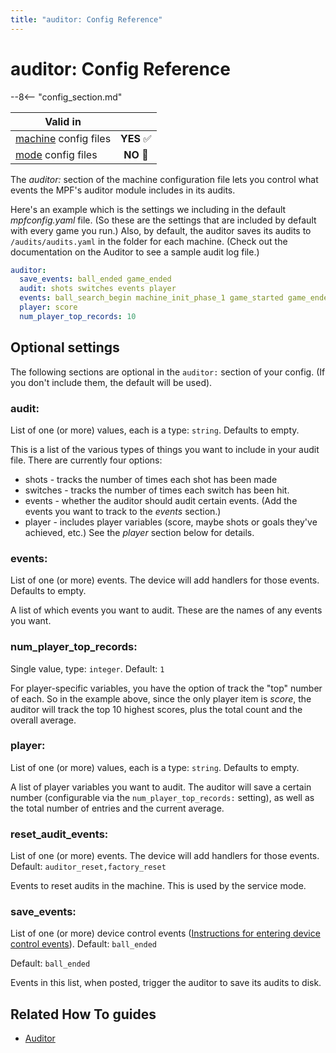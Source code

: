 ```yaml
---
title: "auditor: Config Reference"
---
```


# auditor: Config Reference

--8<-- "config_section.md"

| Valid in | |
|-----|:----:|
|[machine](instructions/machine_config.md) config files |**YES** :white_check_mark:|
|[mode](instructions/mode_config.md) config files|**NO** :no_entry_sign:|

The *auditor:* section of the machine configuration file lets you
control what events the MPF's auditor module includes in its audits.

Here's an example which is the settings we including in the default
*mpfconfig.yaml* file. (So these are the settings that are included by
default with every game you run.) Also, by default, the auditor saves
its audits to `/audits/audits.yaml` in the folder for each machine.
(Check out the documentation on the Auditor to see a sample audit log
file.)

``` yaml
auditor:
  save_events: ball_ended game_ended
  audit: shots switches events player
  events: ball_search_begin machine_init_phase_1 game_started game_ended machine_reset
  player: score
  num_player_top_records: 10
```

## Optional settings

The following sections are optional in the `auditor:` section of your
config. (If you don't include them, the default will be used).

### audit:

List of one (or more) values, each is a type: `string`. Defaults to
empty.

This is a list of the various types of things you want to include in
your audit file. There are currently four options:

* shots - tracks the number of times each shot has been made
* switches - tracks the number of times each switch has been hit.
* events - whether the auditor should audit certain events. (Add the
    events you want to track to the *events* section.)
* player - includes player variables (score, maybe shots or goals
    they've achieved, etc.) See the *player* section below for details.

### events:

List of one (or more) events. The device will add handlers for those
events. Defaults to empty.

A list of which events you want to audit. These are the names of any
events you want.

### num_player_top_records:

Single value, type: `integer`. Default: `1`

For player-specific variables, you have the option of track the "top"
number of each. So in the example above, since the only player item is
*score*, the auditor will track the top 10 highest scores, plus the
total count and the overall average.

### player:

List of one (or more) values, each is a type: `string`. Defaults to
empty.

A list of player variables you want to audit. The auditor will save a
certain number (configurable via the `num_player_top_records:` setting),
as well as the total number of entries and the current average.

### reset_audit_events:

List of one (or more) events. The device will add handlers for those
events. Default: `auditor_reset,factory_reset`

Events to reset audits in the machine. This is used by the service mode.

### save_events:

List of one (or more) device control events
([Instructions for entering device control events](instructions/device_control_events.md)). Default: `ball_ended`

Default: `ball_ended`

Events in this list, when posted, trigger the auditor to save its audits
to disk.

## Related How To guides

* [Auditor](../machine_management/auditor.md)
